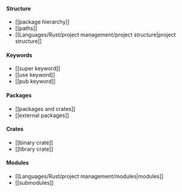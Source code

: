 #### Structure
- [[package hierarchy]]
- [[paths]]
- [[Languages/Rust/project management/project structure|project structure]]

#### Keywords
- [[super keyword]]
- [[use keyword]]
- [[pub keyword]]

#### Packages
- [[packages and crates]]
- [[external packages]]

#### Crates
- [[binary crate]]
- [[library crate]]

#### Modules
- [[Languages/Rust/project management/modules|modules]]
- [[submodules]]